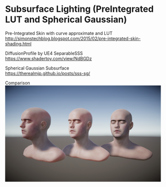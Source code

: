 # Subsurface Lighting (PreIntegrated LUT and Spherical Gaussian)

Pre-Integrated Skin with curve approximate and LUT<br>
http://simonstechblog.blogspot.com/2015/02/pre-integrated-skin-shading.html

DiffusionProfile by UE4 SeparableSSS<br>
https://www.shadertoy.com/view/NdBGDz

Spherical Gaussian Subsurface<br>
https://therealmjp.github.io/posts/sss-sg/

Comparison<br>
![Image](https://github.com/codewings/.IMAGES/blob/master/CurveApprox%26LUT%20Pre-IntegratedSkin.png)
